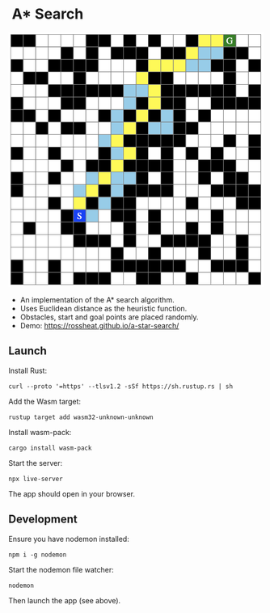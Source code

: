#  A* Search

![a star search](./astar.png)

- An implementation of the A* search algorithm.
- Uses Euclidean distance as the heuristic function.
- Obstacles, start and goal points are placed randomly.
- Demo: <https://rossheat.github.io/a-star-search/>

## Launch

Install Rust:

```
curl --proto '=https' --tlsv1.2 -sSf https://sh.rustup.rs | sh
```

Add the Wasm target:

```
rustup target add wasm32-unknown-unknown
```

Install wasm-pack:

```
cargo install wasm-pack
```

Start the server:

```
npx live-server
```

The app should open in your browser.

## Development

Ensure you have nodemon installed:

```
npm i -g nodemon
```

Start the nodemon file watcher:

```
nodemon
```

Then launch the app (see above).

